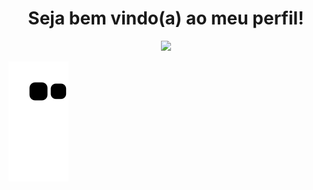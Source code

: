 <div align="center">
   <h1> Seja bem vindo(a) ao meu perfil!</h1>
  <img height= "100" src="https://giphy.com/stickers/skeleton-jf8FsS1JGOXmg">
</div>

![snake gif](https://github.com/vitoria2002campos/vitoria2002campos/blob/output/github-contribution-grid-snake.svg)


